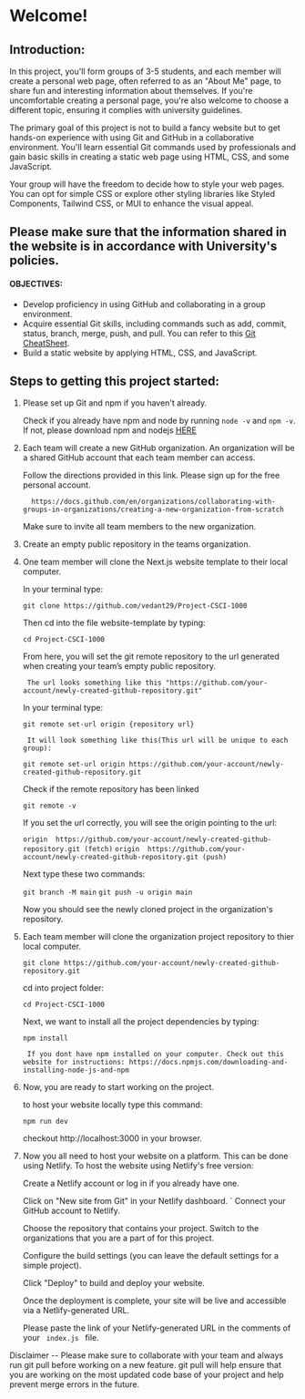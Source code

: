 # Welcome!

## Introduction:


In this project, you'll form groups of 3-5 students, and each member will create a personal web page, often referred to as an "About Me" page, to share fun and interesting information about themselves. If you're uncomfortable creating a personal page, you're also welcome to choose a different topic, ensuring it complies with university guidelines. 

The primary goal of this project is not to build a fancy website but to get hands-on experience with using Git and GitHub in a collaborative environment. You'll learn essential Git commands used by professionals and gain basic skills in creating a static web page using HTML, CSS, and some JavaScript. 

Your group will have the freedom to decide how to style your web pages. You can opt for simple CSS or explore other styling libraries like Styled Components, Tailwind CSS, or MUI to enhance the visual appeal.

## Please make sure that the information shared in the website is in accordance with University's policies.


#### OBJECTIVES:

- Develop proficiency in using GitHub and collaborating in a group environment.
- Acquire essential Git skills, including commands such as add, commit, status, branch, merge, push, and pull. You can refer to this [Git CheatSheet](http://git-cheatsheet.com/).
- Build a static website by applying HTML, CSS, and JavaScript.

## Steps to getting this project started:

1. Please set up Git and npm if you haven't already. 

    Check if you already have npm and node by running ```node -v``` and ```npm -v```. If not, please download npm and nodejs [HERE](https://nodejs.org/en/download/)

2. Each team will create a new GitHub organization. An organization will be a shared GitHub account that each team member can access.

    Follow the directions provided in this link. Please sign up for the free personal account.

         https://docs.github.com/en/organizations/collaborating-with-groups-in-organizations/creating-a-new-organization-from-scratch

    Make sure to invite all team members to the new organization. 

3. Create an empty public repository in the teams organization. 

4. One team member will clone the Next.js website template to their local computer.

    In your terminal type:

    ``` git clone https://github.com/vedant29/Project-CSCI-1000 ```

    Then cd into the file website-template by typing:

    ``` cd Project-CSCI-1000 ```

    From here, you will set the git remote repository to the url generated when creating your team’s empty public repository.  

        The url looks something like this "https://github.com/your-account/newly-created-github-repository.git"

    In your terminal type: 

    ``` git remote set-url origin {repository url} ``` 

        It will look something like this(This url will be unique to each group):
    ``` git remote set-url origin https://github.com/your-account/newly-created-github-repository.git ```

    Check if the remote repository has been linked

    ``` git remote -v ``` 

    If you set the url correctly, you will see the origin pointing to the url:

    ``` origin  https://github.com/your-account/newly-created-github-repository.git (fetch) ```
    ``` origin  https://github.com/your-account/newly-created-github-repository.git (push)  ```
    
    Next type these two commands:

    ``` git branch -M main ```
    ``` git push -u origin main ```

    Now you should see the newly cloned project in the organization's repository. 

5. Each team member will clone the organization project repository to thier local computer.   

    ``` git clone https://github.com/your-account/newly-created-github-repository.git ```

    cd into project folder:
    
    ``` cd Project-CSCI-1000 ```

    Next, we want to install all the project dependencies by typing:
    
    ``` npm install ```
    
        If you dont have npm installed on your computer. Check out this website for instructions: https://docs.npmjs.com/downloading-and-installing-node-js-and-npm

6. Now, you are ready to start working on the project.

    to host your website locally type this command:

    ``` npm run dev ```

    checkout http://localhost:3000 in your browser.

7. Now you all need to host your website on a platform. This can be done using Netlify. To host the website using Netlify's free version:

    Create a Netlify account or log in if you already have one.

    Click on "New site from Git" in your Netlify dashboard.
`
    Connect your GitHub account to Netlify.

    Choose the repository that contains your project. Switch to the organizations that you are a part of for this project.

    Configure the build settings (you can leave the default settings for a simple project).

    Click "Deploy" to build and deploy your website.

    Once the deployment is complete, your site will be live and accessible via a Netlify-generated URL.

    Please paste the link of your Netlify-generated URL in the comments of your <code> index.js </code> file.

Disclaimer -- Please make sure to collaborate with your team and always run git pull before working on a new feature. git pull will help ensure that you are working on the most updated code base of your project and help prevent merge errors in the future.